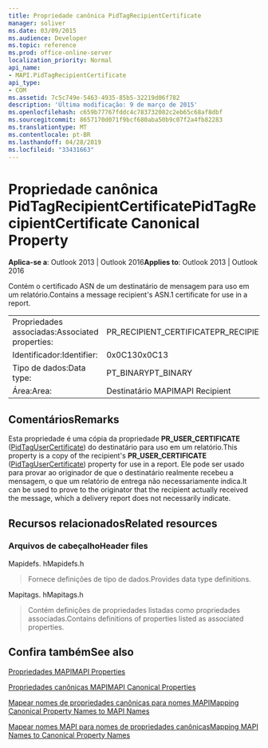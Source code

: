 ```yaml
---
title: Propriedade canônica PidTagRecipientCertificate
manager: soliver
ms.date: 03/09/2015
ms.audience: Developer
ms.topic: reference
ms.prod: office-online-server
localization_priority: Normal
api_name:
- MAPI.PidTagRecipientCertificate
api_type:
- COM
ms.assetid: 7c5c749e-5463-4935-85b5-32219d06f782
description: 'Última modificação: 9 de março de 2015'
ms.openlocfilehash: c659b77767fddc4c783732082c2eb65c68af8dbf
ms.sourcegitcommit: 8657170d071f9bcf680aba50b9c07f2a4fb82283
ms.translationtype: MT
ms.contentlocale: pt-BR
ms.lasthandoff: 04/28/2019
ms.locfileid: "33431663"
---
```

# <a name="pidtagrecipientcertificate-canonical-property"></a><span data-ttu-id="677c9-103">Propriedade canônica PidTagRecipientCertificate</span><span class="sxs-lookup"><span data-stu-id="677c9-103">PidTagRecipientCertificate Canonical Property</span></span>

  
  
<span data-ttu-id="677c9-104">**Aplica-se a**: Outlook 2013 | Outlook 2016</span><span class="sxs-lookup"><span data-stu-id="677c9-104">**Applies to**: Outlook 2013 | Outlook 2016</span></span> 
  
<span data-ttu-id="677c9-105">Contém o certificado ASN de um destinatário de mensagem para uso em um relatório.</span><span class="sxs-lookup"><span data-stu-id="677c9-105">Contains a message recipient's ASN.1 certificate for use in a report.</span></span>
  
|||
|:-----|:-----|
|<span data-ttu-id="677c9-106">Propriedades associadas:</span><span class="sxs-lookup"><span data-stu-id="677c9-106">Associated properties:</span></span>  <br/> |<span data-ttu-id="677c9-107">PR_RECIPIENT_CERTIFICATE</span><span class="sxs-lookup"><span data-stu-id="677c9-107">PR_RECIPIENT_CERTIFICATE</span></span>  <br/> |
|<span data-ttu-id="677c9-108">Identificador:</span><span class="sxs-lookup"><span data-stu-id="677c9-108">Identifier:</span></span>  <br/> |<span data-ttu-id="677c9-109">0x0C13</span><span class="sxs-lookup"><span data-stu-id="677c9-109">0x0C13</span></span>  <br/> |
|<span data-ttu-id="677c9-110">Tipo de dados:</span><span class="sxs-lookup"><span data-stu-id="677c9-110">Data type:</span></span>  <br/> |<span data-ttu-id="677c9-111">PT_BINARY</span><span class="sxs-lookup"><span data-stu-id="677c9-111">PT_BINARY</span></span>  <br/> |
|<span data-ttu-id="677c9-112">Área:</span><span class="sxs-lookup"><span data-stu-id="677c9-112">Area:</span></span>  <br/> |<span data-ttu-id="677c9-113">Destinatário MAPI</span><span class="sxs-lookup"><span data-stu-id="677c9-113">MAPI Recipient</span></span>  <br/> |
   
## <a name="remarks"></a><span data-ttu-id="677c9-114">Comentários</span><span class="sxs-lookup"><span data-stu-id="677c9-114">Remarks</span></span>

<span data-ttu-id="677c9-115">Esta propriedade é uma cópia da propriedade **PR_USER_CERTIFICATE** ([PidTagUserCertificate](pidtagusercertificate-canonical-property.md)) do destinatário para uso em um relatório.</span><span class="sxs-lookup"><span data-stu-id="677c9-115">This property is a copy of the recipient's **PR_USER_CERTIFICATE** ([PidTagUserCertificate](pidtagusercertificate-canonical-property.md)) property for use in a report.</span></span> <span data-ttu-id="677c9-116">Ele pode ser usado para provar ao originador de que o destinatário realmente recebeu a mensagem, o que um relatório de entrega não necessariamente indica.</span><span class="sxs-lookup"><span data-stu-id="677c9-116">It can be used to prove to the originator that the recipient actually received the message, which a delivery report does not necessarily indicate.</span></span>
  
## <a name="related-resources"></a><span data-ttu-id="677c9-117">Recursos relacionados</span><span class="sxs-lookup"><span data-stu-id="677c9-117">Related resources</span></span>

### <a name="header-files"></a><span data-ttu-id="677c9-118">Arquivos de cabeçalho</span><span class="sxs-lookup"><span data-stu-id="677c9-118">Header files</span></span>

<span data-ttu-id="677c9-119">Mapidefs. h</span><span class="sxs-lookup"><span data-stu-id="677c9-119">Mapidefs.h</span></span>
  
> <span data-ttu-id="677c9-120">Fornece definições de tipo de dados.</span><span class="sxs-lookup"><span data-stu-id="677c9-120">Provides data type definitions.</span></span>
    
<span data-ttu-id="677c9-121">Mapitags. h</span><span class="sxs-lookup"><span data-stu-id="677c9-121">Mapitags.h</span></span>
  
> <span data-ttu-id="677c9-122">Contém definições de propriedades listadas como propriedades associadas.</span><span class="sxs-lookup"><span data-stu-id="677c9-122">Contains definitions of properties listed as associated properties.</span></span>
    
## <a name="see-also"></a><span data-ttu-id="677c9-123">Confira também</span><span class="sxs-lookup"><span data-stu-id="677c9-123">See also</span></span>



[<span data-ttu-id="677c9-124">Propriedades MAPI</span><span class="sxs-lookup"><span data-stu-id="677c9-124">MAPI Properties</span></span>](mapi-properties.md)
  
[<span data-ttu-id="677c9-125">Propriedades canônicas MAPI</span><span class="sxs-lookup"><span data-stu-id="677c9-125">MAPI Canonical Properties</span></span>](mapi-canonical-properties.md)
  
[<span data-ttu-id="677c9-126">Mapear nomes de propriedades canônicas para nomes MAPI</span><span class="sxs-lookup"><span data-stu-id="677c9-126">Mapping Canonical Property Names to MAPI Names</span></span>](mapping-canonical-property-names-to-mapi-names.md)
  
[<span data-ttu-id="677c9-127">Mapear nomes MAPI para nomes de propriedades canônicas</span><span class="sxs-lookup"><span data-stu-id="677c9-127">Mapping MAPI Names to Canonical Property Names</span></span>](mapping-mapi-names-to-canonical-property-names.md)


